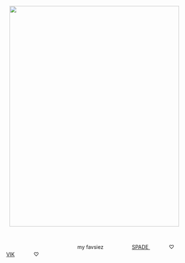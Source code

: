 <p align="center">
  <img width="460" height="600" src="https://cdn.discordapp.com/attachments/1282985399051878441/1407614251803213866/Untitled100_20250820143609.png?ex=68a6be6d&is=68a56ced&hm=87a78fd173aeb20a6ff0ee2fbd755cb2a82485386aa13b82422c5f9d547264af&/460/300">

</p>

<br/>

ㅤㅤㅤㅤㅤㅤㅤㅤㅤㅤㅤㅤㅤㅤㅤㅤmy favsiezㅤㅤㅤㅤㅤㅤ[SPADE ](https://github.com/parasiticrose/)ㅤㅤㅤㅤ♡ㅤㅤㅤ[VIK](https://github.com/hiikaryuu/)ㅤㅤㅤㅤ♡ㅤㅤㅤ
ㅤ ㅤ ㅤㅤ ㅤ 


<!--
**TillsBodyPillow/TillsBodyPillow** is a ✨ _special_ ✨ repository because its `README.md` (this file) appears on your GitHub profile.

Here are some ideas to get you started:

- 🔭 I’m currently working on ...
- 🌱 I’m currently learning ...
- 👯 I’m looking to collaborate on ...
- 🤔 I’m looking for help with ...
- 💬 Ask me about ...
- 📫 How to reach me: ...
- 😄 Pronouns: ...
- ⚡ Fun fact: ...
-->


<!--
**Bendahe/Bendahe** is a ✨ _special_ ✨ repository because its `README.md` (this file) appears on your GitHub profile.

Here are some ideas to get you started:

- 🔭 I’m currently working on ...
- 🌱 I’m currently learning ...
- 👯 I’m looking to collaborate on ...
- 🤔 I’m looking for help with ...
- 💬 Ask me about ...
- 📫 How to reach me: ...
- 😄 Pronouns: ...
- ⚡ Fun fact: ...
-->
